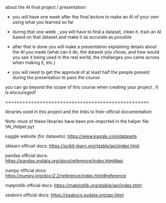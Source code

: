 about the AI final project / presentation:

- you will have one week after the final lecture to make an AI of your own using what you learned so far

- during that one week , you will have to find a dataset, clean it, train an AI based on that dataset and make it as accurate as possible

- after that is done you will make a presentation explaining details about the AI you made (what can it do, the dataset you chose, and how would you see it being used in the real world, the challanges you came across when making it, etc.)

- you will need to get the approval of at least half the people present during the presentation to pass the course

you can go beyond the scope of this course when creating your project , it is encoureged!

==================================================

libraries used in this project and the links to their official documentation

Note: most of these libraries have been pre-imported in the helper file (AI_Helper.py)

kaggle website (for datasets):
https://www.kaggle.com/datasets

sklearn officail docs:
https://scikit-learn.org/stable/api/index.html

pandas official docs:
https://pandas.pydata.org/docs/reference/index.html#api

numpy official docs:
https://numpy.org/doc/2.2/reference/index.html#reference

matplotlib official docs:
https://matplotlib.org/stable/api/index.html

seaborn official docs:
https://seaborn.pydata.org/api.html
